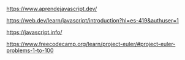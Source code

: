 https://www.aprendejavascript.dev/

https://web.dev/learn/javascript/introduction?hl=es-419&authuser=1

https://javascript.info/

https://www.freecodecamp.org/learn/project-euler/#project-euler-problems-1-to-100